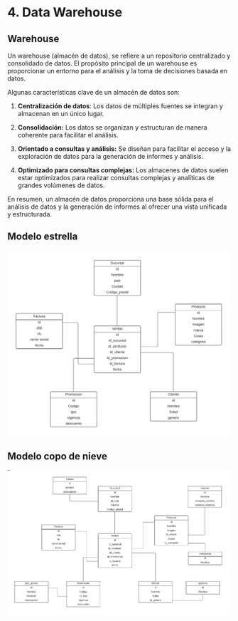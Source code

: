 # 4. Data Warehouse

## Warehouse

Un warehouse (almacén de datos), se refiere a un repositorio centralizado y consolidado de datos. El propósito principal de un warehouse es proporcionar un entorno para el análisis y la toma de decisiones basada en datos.

Algunas características clave de un almacén de datos son:

1. **Centralización de datos**: Los datos de múltiples fuentes se integran y almacenan en un único lugar.

2. **Consolidación:** Los datos se organizan y estructuran de manera coherente para facilitar el análisis.

3. **Orientado a consultas y análisis:** Se diseñan para facilitar el acceso y la exploración de datos para la generación de informes y análisis.

4. **Optimizado para consultas complejas:** Los almacenes de datos suelen estar optimizados para realizar consultas complejas y analíticas de grandes volúmenes de datos.

En resumen, un almacén de datos proporciona una base sólida para el análisis de datos y la generación de informes al ofrecer una vista unificada y estructurada.

## Modelo estrella

![modelo estrella](./estrella.png)

## Modelo copo de nieve

![modelo copo de nieve](./nieve.png)